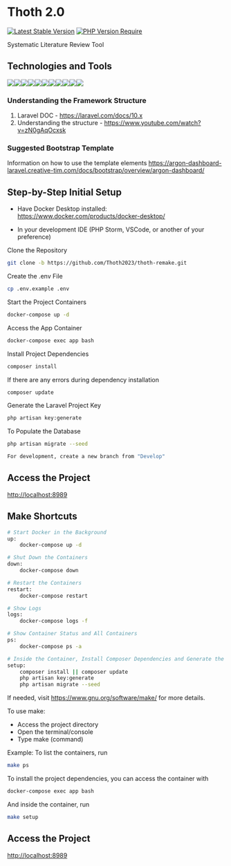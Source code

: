 
# Thoth 2.0
[![Latest Stable Version](https://badgen.net/packagist/lang/monolog/monolog)](https://badgen.net/packagist/lang/monolog/monolog)
[![PHP Version Require](https://badgen.net/badge/php/%3E8.1/green)](https://badgen.net/badge/php/%3E8.1/green)

Systematic Literature Review Tool

## Technologies and Tools
<img src="https://camo.githubusercontent.com/85b8858163097e34c31ef8eeda533e1fa18be0ec8ce58f494b6b5cedc2f27196/68747470733a2f2f696d672e736869656c64732e696f2f62616467652f6c61726176656c2d2532334646324432302e7376673f7374796c653d666f722d7468652d6261646765266c6f676f3d6c61726176656c266c6f676f436f6c6f723d7768697465" /><img src="https://img.shields.io/badge/PHP-777BB4?style=for-the-badge&logo=php&logoColor=white" /><img src="https://img.shields.io/badge/HTML5-E34F26?style=for-the-badge&logo=html5&logoColor=white" /><img src="https://img.shields.io/badge/JavaScript-323330?style=for-the-badge&logo=javascript&logoColor=F7DF1E" /><img src="https://img.shields.io/badge/json-5E5C5C?style=for-the-badge&logo=json&logoColor=white" /><img src="https://img.shields.io/badge/Vue.js-35495E?style=for-the-badge&logo=vuedotjs&logoColor=4FC08D" /><img src="https://img.shields.io/badge/Docker-2CA5E0?style=for-the-badge&logo=docker&logoColor=white" /><img src="https://img.shields.io/badge/Bootstrap-563D7C?style=for-the-badge&logo=bootstrap&logoColor=white" /><img src="https://img.shields.io/badge/Git-F05032?style=for-the-badge&logo=git&logoColor=white" /><img src="https://img.shields.io/badge/Chart.js-FF6384?style=for-the-badge&logo=chartdotjs&logoColor=white" /><img src="https://img.shields.io/badge/Webpack-8DD6F9?style=for-the-badge&logo=Webpack&logoColor=white" />

### Understanding the Framework Structure
1. Laravel DOC - https://laravel.com/docs/10.x
2. Understanding the structure - https://www.youtube.com/watch?v=zN0gAqOcxsk

### Suggested Bootstrap Template
Information on how to use the template elements
https://argon-dashboard-laravel.creative-tim.com/docs/bootstrap/overview/argon-dashboard/

## Step-by-Step Initial Setup

- Have Docker Desktop installed:
https://www.docker.com/products/docker-desktop/

- In your development IDE (PHP Storm, VSCode, or another of your preference)

Clone the Repository
```sh
git clone -b https://github.com/Thoth2023/thoth-remake.git
```
Create the .env File
```sh
cp .env.example .env
```
Start the Project Containers
```sh
docker-compose up -d
```
Access the App Container
```sh
docker-compose exec app bash
```
Install Project Dependencies
```sh
composer install
```
If there are any errors during dependency installation
```sh
composer update
```

Generate the Laravel Project Key
```sh
php artisan key:generate
```

To Populate the Database
```sh
php artisan migrate --seed
```
```sh
For development, create a new branch from "Develop"
```

## Access the Project
[http://localhost:8989](http://localhost:8989)



## Make Shortcuts
```bash
# Start Docker in the Background
up:
    docker-compose up -d

# Shut Down the Containers
down:
	docker-compose down

# Restart the Containers
restart:
	docker-compose restart

# Show Logs
logs:
	docker-compose logs -f

# Show Container Status and All Containers
ps:
	docker-compose ps -a

# Inside the Container, Install Composer Dependencies and Generate the Key (To access the container, use the command: docker-compose exec app bash)
setup:
	composer install || composer update
	php artisan key:generate
	php artisan migrate --seed
```

If needed, visit https://www.gnu.org/software/make/ for more details.

To use make:

- Access the project directory
- Open the terminal/console
- Type make (command)

Example: To list the containers, run

```bash
make ps 
```
To install the project dependencies, you can access the container with
```bash
docker-compose exec app bash
```
And inside the container, run
```bash
make setup
```

## Access the Project
[http://localhost:8989](http://localhost:8989)

